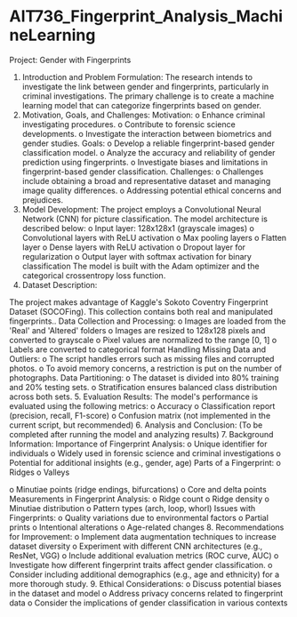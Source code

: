 # AIT736_Fingerprint_Analysis_MachineLearning
Project: Gender with Fingerprints

1. Introduction and Problem Formulation:
The research intends to investigate the link between gender and fingerprints,
particularly in criminal investigations. The primary challenge is to create a
machine learning model that can categorize fingerprints based on gender.
2. Motivation, Goals, and Challenges:
Motivation:
o Enhance criminal investigating procedures.
o Contribute to forensic science developments.
o Investigate the interaction between biometrics and gender studies.
Goals:
o Develop a reliable fingerprint-based gender classification model.
o Analyze the accuracy and reliability of gender prediction using fingerprints.
o Investigate biases and limitations in fingerprint-based gender classification.
Challenges:
o Challenges include obtaining a broad and representative dataset and managing
image quality differences.
o Addressing potential ethical concerns and prejudices.
3. Model Development:
The project employs a Convolutional Neural Network (CNN) for picture
classification. The model architecture is described below:
o Input layer: 128x128x1 (grayscale images)
o Convolutional layers with ReLU activation
o Max pooling layers
o Flatten layer
o Dense layers with ReLU activation
o Dropout layer for regularization
o Output layer with softmax activation for binary classification
The model is built with the Adam optimizer and the categorical crossentropy loss
function.
4. Dataset Description:

The project makes advantage of Kaggle&#39;s Sokoto Coventry Fingerprint Dataset
(SOCOFing). This collection contains both real and manipulated fingerprints..
Data Collection and Processing:
o Images are loaded from the &#39;Real&#39; and &#39;Altered&#39; folders
o Images are resized to 128x128 pixels and converted to grayscale
o Pixel values are normalized to the range [0, 1]
o Labels are converted to categorical format
Handling Missing Data and Outliers:
o The script handles errors such as missing files and corrupted photos.
o To avoid memory concerns, a restriction is put on the number of photographs.
Data Partitioning:
o The dataset is divided into 80% training and 20% testing sets.
o Stratification ensures balanced class distribution across both sets.
5. Evaluation Results:
The model&#39;s performance is evaluated using the following metrics:
o Accuracy
o Classification report (precision, recall, F1-score)
o Confusion matrix (not implemented in the current script, but recommended)
6. Analysis and Conclusion:
(To be completed after running the model and analyzing results)
7. Background Information:
Importance of Fingerprint Analysis:
o Unique identifier for individuals
o Widely used in forensic science and criminal investigations
o Potential for additional insights (e.g., gender, age)
Parts of a Fingerprint:
o Ridges
o Valleys

o Minutiae points (ridge endings, bifurcations)
o Core and delta points
Measurements in Fingerprint Analysis:
o Ridge count
o Ridge density
o Minutiae distribution
o Pattern types (arch, loop, whorl)
Issues with Fingerprints:
o Quality variations due to environmental factors
o Partial prints
o Intentional alterations
o Age-related changes
8. Recommendations for Improvement:
o Implement data augmentation techniques to increase dataset diversity
o Experiment with different CNN architectures (e.g., ResNet, VGG)
o Include additional evaluation metrics (ROC curve, AUC)
o Investigate how different fingerprint traits affect gender classification.
o Consider including additional demographics (e.g., age and ethnicity) for a more
thorough study.
9. Ethical Considerations:
o Discuss potential biases in the dataset and model
o Address privacy concerns related to fingerprint data
o Consider the implications of gender classification in various contexts
